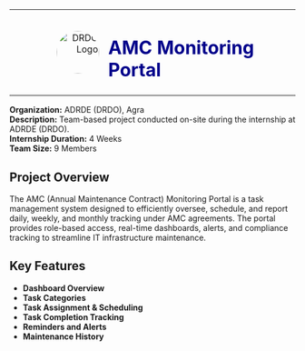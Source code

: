 <table border="0" style="width: 100%;">
  <tr>
    <td align="right" style="width: 150px; vertical-align: middle;">
      <img src="docs/drdo-logo.PNG" alt="DRDO Logo" height="75" style="border-radius: 50%;">
    </td>
    <td>
      <h1 style="color: #00008B;">AMC Monitoring Portal&nbsp;&nbsp;&nbsp;&nbsp;&nbsp;&nbsp;&nbsp;&nbsp;&nbsp;&nbsp;&nbsp;&nbsp;&nbsp;&nbsp;&nbsp;&nbsp;&nbsp;&nbsp;&nbsp;&nbsp;&nbsp;</h1>
    </td>
  </tr>
</table>


**Organization:** ADRDE (DRDO), Agra </br>
**Description:** Team-based project conducted on-site during the internship at ADRDE (DRDO).
</br>
**Internship Duration:** 4 Weeks </br>
**Team Size:** 9 Members </br>


## Project Overview
The AMC (Annual Maintenance Contract) Monitoring Portal is a task management system designed to efficiently oversee, schedule, and report daily, weekly, and monthly tracking under AMC agreements. The portal provides role-based access, real-time dashboards, alerts, and compliance tracking to streamline IT infrastructure maintenance.


## Key Features
- **Dashboard Overview**
- **Task Categories**
- **Task Assignment & Scheduling**
- **Task Completion Tracking**
- **Reminders and Alerts**
- **Maintenance History**

